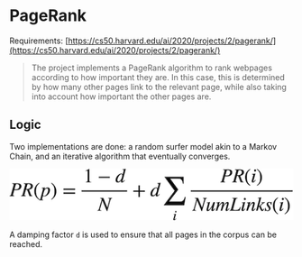 # PageRank

Requirements: [https://cs50.harvard.edu/ai/2020/projects/2/pagerank/](https://cs50.harvard.edu/ai/2020/projects/2/pagerank/)

> The project implements a PageRank algorithm to rank webpages according to how important they are. In this case, this is determined by how many other pages link to the relevant page, while also taking into account how important the other pages are.

## Logic

Two implementations are done: a random surfer model akin to a Markov Chain, and an iterative algorithm that eventually converges.

![Iterative algorithm formula](formula.png)

A damping factor `d` is used to ensure that all pages in the corpus can be reached.